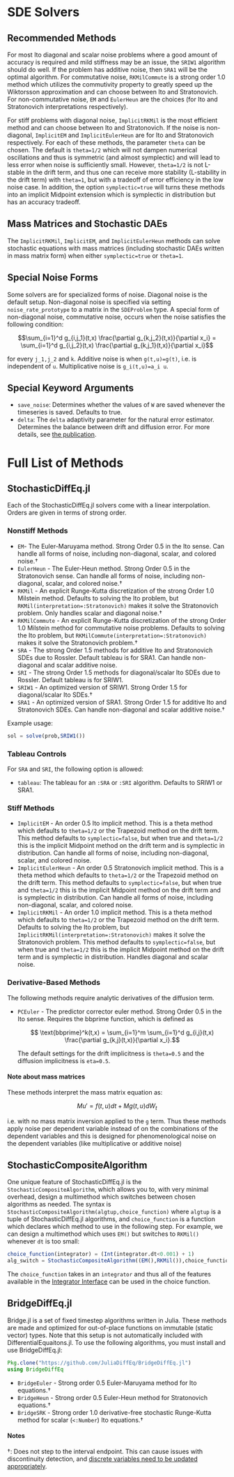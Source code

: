 # SDE Solvers

## Recommended Methods

For most Ito diagonal and scalar noise problems where a good amount of accuracy is
required and mild stiffness may be an issue, the `SRIW1` algorithm should
do well. If the problem has additive noise, then `SRA1` will be the
optimal algorithm. For commutative noise, `RKMilCommute` is a strong order 1.0
method which utilizes the commutivity property to greatly speed up the Wiktorsson
approximation and can choose between Ito and Stratonovich. For non-commutative noise,
`EM` and `EulerHeun` are the choices (for Ito and Stratonovich interpretations
respectively).

For stiff problems with diagonal noise, `ImplicitRKMil` is the most efficient
method and can choose between Ito and Stratonovich. If the noise is non-diagonal,
`ImplicitEM` and `ImplicitEulerHeun` are for Ito and Stratonovich respectively.
For each of these methods, the parameter `theta` can be chosen. The default is
`theta=1/2` which will not dampen numerical oscillations and thus is symmetric
(and almost symplectic) and will lead to less error when noise is sufficiently
small. However, `theta=1/2` is not L-stable in the drift term, and thus one
can receive more stability (L-stability in the drift term) with `theta=1`, but
with a tradeoff of error efficiency in the low noise case. In addition, the
option `symplectic=true` will turns these methods into an implicit Midpoint
extension which is symplectic in distribution but has an accuracy tradeoff.

## Mass Matrices and Stochastic DAEs

The `ImplicitRKMil`, `ImplicitEM`, and `ImplicitEulerHeun` methods can solve
stochastic equations with mass matrices (including stochastic DAEs written
in mass matrix form) when either `symplectic=true` or `theta=1`.

## Special Noise Forms

Some solvers are for specialized forms of noise. Diagonal noise is the default
setup. Non-diagonal noise is specified via setting `noise_rate_prototype` to
a matrix in the `SDEProblem` type. A special form of non-diagonal noise,
commutative noise, occurs when the noise satisfies the following condition:

```math
\sum_{i=1}^d g_{i,j_1}(t,x) \frac{\partial g_{k,j_2}(t,x)}{\partial x_i} = \sum_{i=1}^d g_{i,j_2}(t,x) \frac{\partial g_{k,j_1}(t,x)}{\partial x_i}
```

for every ``j_1,j_2`` and ``k``. Additive noise is when ``g(t,u)=g(t)``,
i.e. is independent of `u`. Multiplicative noise is ``g_i(t,u)=a_i u``.

## Special Keyword Arguments

* `save_noise`: Determines whether the values of `W` are saved whenever the timeseries
  is saved. Defaults to true.
* `delta`: The `delta` adaptivity parameter for the natural error estimator.
  Determines the balance between drift and diffusion error. For more details, see
  [the publication](http://chrisrackauckas.com/assets/Papers/ChrisRackauckas-AdaptiveSRK.pdf).

# Full List of Methods

## StochasticDiffEq.jl

Each of the StochasticDiffEq.jl solvers come with a linear interpolation.
Orders are given in terms of strong order.

### Nonstiff Methods

- `EM`- The Euler-Maruyama method. Strong Order 0.5 in the Ito sense. Can handle
  all forms of noise, including non-diagonal, scalar, and colored noise.†
- `EulerHeun` - The Euler-Heun method. Strong Order 0.5 in the Stratonovich sense.
  Can handle all forms of noise, including non-diagonal, scalar, and colored noise.†
- `RKMil` - An explicit Runge-Kutta discretization of the strong Order 1.0
  Milstein method. Defaults to solving the Ito problem, but
  `RKMil(interpretation=:Stratonovich)` makes it solve the Stratonovich problem.
  Only handles scalar and diagonal noise.†
- `RKMilCommute` - An explicit Runge-Kutta discretization of the strong Order 1.0
  Milstein method for commutative noise problems. Defaults to solving the Ito
  problem, but `RKMilCommute(interpretation=:Stratonovich)` makes it solve the
  Stratonovich problem.†
- `SRA` - The strong Order 1.5 methods for additive Ito and Stratonovich SDEs
  due to Rossler. Default tableau is for SRA1. Can handle non-diagonal and
  scalar additive noise.
- `SRI` - The strong Order 1.5 methods for diagonal/scalar Ito SDEs due to
  Rossler. Default tableau is for SRIW1.
- `SRIW1` - An optimized version of SRIW1. Strong Order 1.5 for diagonal/scalar
  Ito SDEs.†
- `SRA1` - An optimized version of SRA1. Strong Order 1.5 for additive Ito and
  Stratonovich SDEs. Can handle non-diagonal and scalar additive noise.†

Example usage:

```julia
sol = solve(prob,SRIW1())
```

### Tableau Controls

For `SRA` and `SRI`, the following option is allowed:

* `tableau`: The tableau for an `:SRA` or `:SRI` algorithm. Defaults to SRIW1 or SRA1.

### Stiff Methods

- `ImplicitEM` - An order 0.5 Ito implicit method. This is a theta method which
  defaults to `theta=1/2` or the Trapezoid method on the drift term. This method
  defaults to `symplectic=false`, but when true and `theta=1/2` this is the
  implicit Midpoint method on the drift term and is symplectic in distribution.
  Can handle all forms of noise, including non-diagonal, scalar, and colored noise.
- `ImplicitEulerHeun` - An order 0.5 Stratonovich implicit method. This is a
  theta method which defaults to `theta=1/2` or the Trapezoid method on the
  drift term. This method defaults to `symplectic=false`, but when true and
  `theta=1/2` this is the implicit Midpoint method on the drift term and is
  symplectic in distribution. Can handle all forms of noise, including
  non-diagonal, scalar, and colored noise.
- `ImplicitRKMil` - An order 1.0 implicit method. This is a theta method which
  defaults to `theta=1/2` or the Trapezoid method on the drift term. Defaults
  to solving the Ito problem, but `ImplicitRKMil(interpretation=:Stratonovich)`
  makes it solve the Stratonovich problem. This method defaults to
  `symplectic=false`, but when true and `theta=1/2` this is the
  implicit Midpoint method on the drift term and is symplectic in distribution.
  Handles diagonal and scalar noise.

### Derivative-Based Methods 
The following methods require analytic derivatives of the diffusion term. 

- `PCEuler` - The predictor corrector euler method. Strong Order 0.5 in the Ito
  sense. Requires the bbprime function, which is defined as
  ```math
    \text{bbprime}^k(t,x) = \sum_{i=1}^m \sum_{i=1}^d g_{i,j}(t,x) \frac{\partial g_{k,j}(t,x)}{\partial x_i}.
  ```
  The default settings for the drift implicitness is `theta=0.5` and 
  the diffusion implicitness is `eta=0.5`.  

#### Note about mass matrices

These methods interpret the mass matrix equation as:

```math
Mu' = f(t,u)dt + Mg(t,u)dW_t
```

i.e. with no mass matrix inversion applied to the `g` term. Thus these methods
apply noise per dependent variable instead of on the combinations of the
dependent variables and this is designed for phenomenological noise on the
dependent variables (like multiplicative or additive noise)

## StochasticCompositeAlgorithm

One unique feature of StochasticDiffEq.jl is the `StochasticCompositeAlgorithm`, which allows
you to, with very minimal overhead, design a multimethod which switches between
chosen algorithms as needed. The syntax is `StochasticCompositeAlgorithm(algtup,choice_function)`
where `algtup` is a tuple of StochasticDiffEq.jl algorithms, and `choice_function`
is a function which declares which method to use in the following step. For example,
we can design a multimethod which uses `EM()` but switches to `RKMil()` whenever
`dt` is too small:

```julia
choice_function(integrator) = (Int(integrator.dt<0.001) + 1)
alg_switch = StochasticCompositeAlgorithm((EM(),RKMil()),choice_function)
```

The `choice_function` takes in an `integrator` and thus all of the features
available in the [Integrator Interface](@ref)
can be used in the choice function.

## BridgeDiffEq.jl

Bridge.jl is a set of fixed timestep algorithms written in Julia. These methods
are made and optimized for out-of-place functions on immutable (static vector)
types. Note that this setup is not automatically included with
DifferentialEquaitons.jl. To use the following algorithms, you must install and
use BridgeDiffEq.jl:

```julia
Pkg.clone("https://github.com/JuliaDiffEq/BridgeDiffEq.jl")
using BridgeDiffEq
```

- `BridgeEuler` - Strong order 0.5 Euler-Maruyama method for Ito equations.†
- `BridgeHeun` - Strong order 0.5 Euler-Heun method for Stratonovich equations.†
- `BridgeSRK` - Strong order 1.0 derivative-free stochastic Runge-Kutta method
  for scalar (`<:Number`) Ito equations.†

#### Notes

†: Does not step to the interval endpoint. This can cause issues with discontinuity
detection, and [discrete variables need to be updated appropriately](../features/diffeq_arrays.html).

